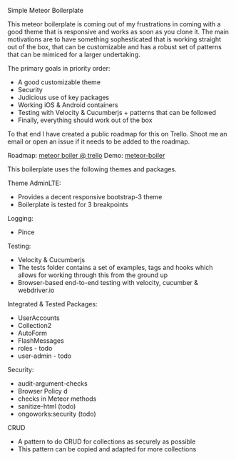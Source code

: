 Simple Meteor Boilerplate 

This meteor boilerplate is coming out of my frustrations in coming with a good theme that is responsive and works as soon as you clone it. The main motivations are to have something sophesticated that is working straight out of the box, that can be customizable and has a robust set of patterns that can be mimiced for a larger undertaking. 

The primary goals in priority order:
   - A good customizable theme
   - Security
   - Judicious use of key packages
   - Working iOS & Android containers
   - Testing with Velocity & Cucumberjs + patterns that can be followed
   - Finally, everything should work out of the box 

To that end I have created a public roadmap for this on Trello. Shoot me an email or open an issue if it needs to be added to the roadmap.

Roadmap: [meteor boiler @ trello][trello]
Demo: [meteor-boiler][demo]

This boilerplate uses the following themes and packages. 

Theme AdminLTE:
   - Provides a decent responsive bootstrap-3 theme 
   - Boilerplate is tested for 3 breakpoints

Logging:
   - Pince

Testing:
   - Velocity & Cucumberjs
   - The tests folder contains a set of examples, tags and hooks which allows   for working through this from the ground up
   - Browser-based end-to-end testing with velocity, cucumber & webdriver.io

Integrated & Tested Packages:
   - UserAccounts
   - Collection2 
   - AutoForm
   - FlashMessages
   - roles - todo
   - user-admin - todo

Security:
   - audit-argument-checks
   - Browser Policy d
   - checks in Meteor methods
   - sanitize-html (todo)
   - ongoworks:security (todo)

CRUD
   - A pattern to do CRUD for collections as securely as possible
   - This pattern can be copied and adapted for more collections

[trello]: https://trello.com/b/grrlZ9pd/meteor-boilerplate
[demo]: http://meteor-boiler.meteor.com

	